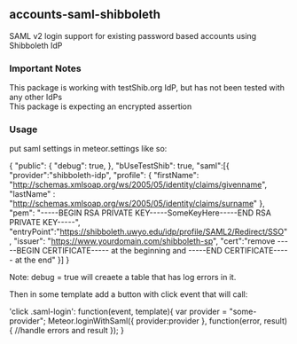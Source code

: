 ## accounts-saml-shibboleth

SAML v2 login support for existing password based accounts using Shibboleth IdP

### Important Notes

This package is working with testShib.org IdP, but has not been tested with any other IdPs  
This package is expecting an encrypted assertion  

### Usage

put saml settings in meteor.settings like so:  

{
  "public": {
    "debug": true,
  },
  "bUseTestShib": true,
  "saml":[{
    "provider":"shibboleth-idp",
    "profile": {
      "firstName": "http://schemas.xmlsoap.org/ws/2005/05/identity/claims/givenname",
      "lastName" : "http://schemas.xmlsoap.org/ws/2005/05/identity/claims/surname"
    },
    "pem": "-----BEGIN RSA PRIVATE KEY-----SomeKeyHere-----END RSA PRIVATE KEY-----",
    "entryPoint":"https://shibboleth.uwyo.edu/idp/profile/SAML2/Redirect/SSO",
    "issuer": "https://www.yourdomain.com/shibboleth-sp",
    "cert":"remove -----BEGIN CERTIFICATE----- at the beginning and -----END CERTIFICATE----- at the end"
 }]
}

Note:  debug = true will creaete a table that has log errors in it.


Then in some template add a button with click event that will call:

'click .saml-login': function(event, template){
var provider = "some-provider";
Meteor.loginWithSaml({
provider:provider
}, function(error, result){
//handle errors and result
});
}